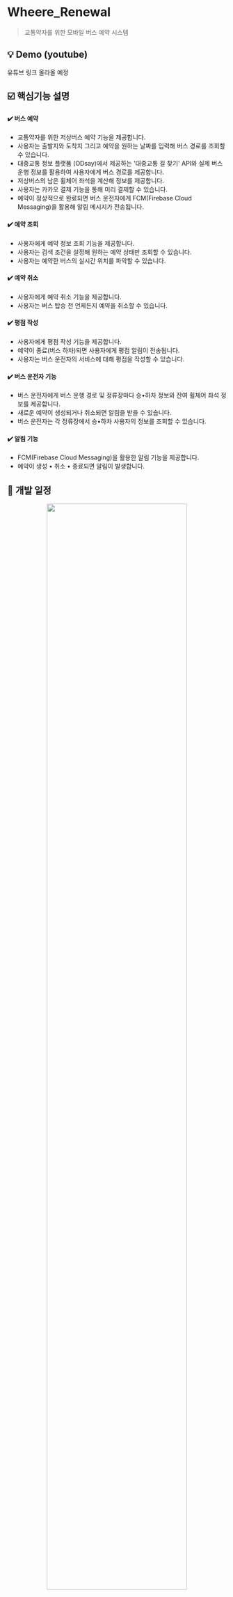 # Wheere_Renewal
> 교통약자를 위한 모바일 버스 예약 시스템

## 💡 Demo (youtube)
유튜브 링크 올라올 예정

## ☑️ 핵심기능 설명
#### ✔️ 버스 예약
- 교통약자를 위한 저상버스 예약 기능을 제공합니다.
- 사용자는 출발지와 도착지 그리고 예약을 원하는 날짜를 입력해 버스 경로를 조회할 수 있습니다.
- 대중교통 정보 플랫폼 (ODsay)에서 제공하는 '대중교통 길 찾기' API와 실제 버스 운행 정보를 활용하여 사용자에게 버스 경로를 제공합니다.
- 저상버스의 남은 휠체어 좌석을 계산해 정보를 제공합니다.
- 사용자는 카카오 결제 기능을 통해 미리 결제할 수 있습니다.
- 예약이 정상적으로 완료되면 버스 운전자에게 FCM(Firebase Cloud Messaging)을 활용해 알림 메시지가 전송됩니다.

#### ✔️ 예약 조회
- 사용자에게 예약 정보 조회 기능을 제공합니다.
- 사용자는 검색 조건을 설정해 원하는 예약 상태만 조회할 수 있습니다.
- 사용자는 예약한 버스의 실시간 위치를 파악할 수 있습니다.

#### ✔️ 예약 취소
- 사용자에게 예약 취소 기능을 제공합니다.
- 사용자는 버스 탑승 전 언제든지 예약을 취소할 수 있습니다.

#### ✔️ 평점 작성
- 사용자에게 평점 작성 기능을 제공합니다.
- 예약이 종료(버스 하차)되면 사용자에게 평점 알림이 전송됩니다.
- 사용자는 버스 운전자의 서비스에 대해 평점을 작성할 수 있습니다.

#### ✔️ 버스 운전자 기능
- 버스 운전자에게 버스 운행 경로 및 정류장마다 승•하차 정보와 잔여 휠체어 좌석 정보를 제공합니다.
- 새로운 예약이 생성되거나 취소되면 알림을 받을 수 있습니다.
- 버스 운전자는 각 정류장에서 승•하차 사용자의 정보를 조회할 수 있습니다.

#### ✔️ 알림 기능
- FCM(Firebase Cloud Messaging)을 활용한 알림 기능을 제공합니다.
- 예약이 생성 • 취소 • 종료되면 알림이 발생합니다.

## 🐾 개발 일정
<p align="center"><img src="https://github.com/sjjpl138/wheere_renewal/assets/97449471/abfcc238-e742-4805-a6ac-a6f5e147818d.png" width=80% /></p>

## 🌈 전체 시스템 구조
<p align="center"><img src="https://github.com/sjjpl138/wheere_renewal/assets/97449471/bfda7f06-aa37-4191-92a6-8a963afcda99.png" width=80% /></p>

## 📃 데이터베이스 구조
<p align="center"><img src="https://github.com/sjjpl138/wheere_renewal/assets/97449471/48689d13-2732-4917-bce5-c97bd27a7143.png" width=700 height=450 /></p>

## 🖨️ Api 명세서
<p align="center"><img src="https://github.com/sjjpl138/wheere_renewal/assets/97449471/60a65db5-b1a5-4471-9327-b48272c3a5fe.png" width=700 /></p>

- 대중교통 정보 플랫폼(ODsay): https://lab.odsay.com/
- 카카오페이: https://developers.kakao.com/docs/latest/ko/kakaopay/common
- google_map_place: https://developers.google.com/maps/documentation/places/web-service/overview?hl=ko

## 👥 역할 분담
#### Server & Database
- 손지민: 설계, 도메인 생성, 예약 생성 • 취소 기능
- 정연준: 설계, FCM 알림 기능, 버스 경로 조회 기능, 예약 정보 조회 기능
- 정영한: 데이터베이스 구축 및 관리, 문서 작성
  
#### Mobile
- 박준식: 설계, 카카오페이 결제 기능, FCM 알림 기능, 예약 기능
- 이지현: 설계, 로그인 기능, 데이터 크롤링, 서버 연동

## 📦 Dependencies
#### Server
```gradle
{
  dependencies {
	implementation 'org.springframework.boot:spring-boot-starter-data-jpa'
	implementation 'org.springframework.boot:spring-boot-starter-validation'
	implementation 'org.springframework.boot:spring-boot-starter-web'

	implementation 'com.github.gavlyukovskiy:p6spy-spring-boot-starter:1.8.1'

	compileOnly 'org.projectlombok:lombok'
	runtimeOnly 'com.h2database:h2'
	runtimeOnly 'com.mysql:mysql-connector-j'
	annotationProcessor 'org.projectlombok:lombok'
	testImplementation 'org.springframework.boot:spring-boot-starter-test'

	implementation "com.querydsl:querydsl-jpa"
	implementation "com.querydsl:querydsl-core"
	implementation "com.querydsl:querydsl-collections"
	annotationProcessor "com.querydsl:querydsl-apt:5.0.0:jpa"
	annotationProcessor "jakarta.annotation:jakarta.annotation-api"
	annotationProcessor "jakarta.persistence:jakarta.persistence-api"

	implementation group: 'org.json', name: 'json', version: '20210307'

	implementation 'com.google.firebase:firebase-admin:9.1.1'
	implementation group: 'com.squareup.okhttp3', name: 'okhttp', version: '4.2.2'
  }
}
```

#### Mobile
```yaml
{
  dependencies:
  flutter:
    sdk: flutter

  # date format 'ko'
  flutter_localizations:
    sdk: flutter

  cupertino_icons: ^1.0.2

  # firebase
  firebase_core: ^2.4.1
  firebase_auth: ^4.2.5

  # firebase Messaging
  firebase_messaging: ^14.2.1
  flutter_local_notifications: ^13.0.0

  # dotenv
  flutter_dotenv: ^5.0.2

  # REST API
  http: ^0.13.5

  # Validator
  validators: ^3.0.0
  provider: ^6.0.5

  # Date Format
  intl: ^0.17.0

  # Rating Bar
  flutter_rating_bar: ^4.0.1

  # secure_storage
  flutter_secure_storage: ^7.0.1

  # rounded_date_picker
  flutter_rounded_date_picker: ^3.0.2

  # google_map
  google_maps_flutter: ^2.2.1
  flutter_google_places: ^0.3.0
  google_maps_cluster_manager: ^3.0.0+1

  # dotted_border
  dotted_border: ^2.0.0+3
}
```

## ⚒️ 기술 스택

### 👩‍💻 개발언어
<span><img src="https://img.shields.io/badge/Java-007396?style=for-the-badge&logo=Java&logoColor=white"/></span>
<span><img src="https://img.shields.io/badge/Dart-0175C2?style=for-the-badge&logo=Dart&logoColor=white"/></span>

### 👩‍💻 프레임워크
<span><img src="https://img.shields.io/badge/Spring-6DB33F?style=for-the-badge&logo=Spring&logoColor=white"/></span>
<span><img src="https://img.shields.io/badge/Flutter-02569B?style=for-the-badge&logo=Flutter&logoColor=white"/></span>

### 📂 데이터베이스
<span><img src="https://img.shields.io/badge/MySql-00758F?style=for-the-badge&logo=MySql&logoColor=white"/></span>

### 💭 협업 및 버전관리
<span><img src="https://img.shields.io/badge/GitHub-000000?style=for-the-badge&logo=GitHub&logoColor=white"/></span>
<span><img src="https://img.shields.io/badge/Notion-000000?style=for-the-badge&logo=Notion&logoColor=white"/></span>




